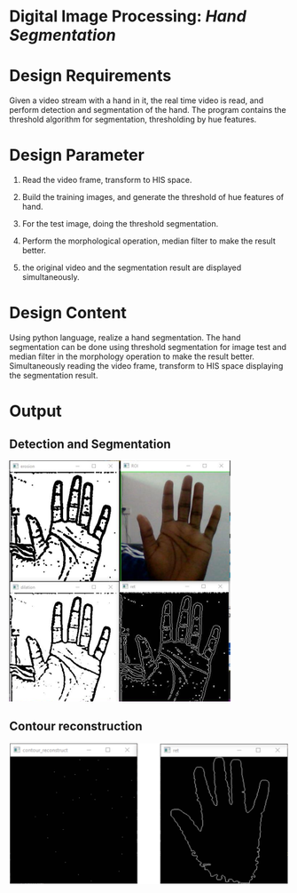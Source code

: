 # Digital Image Processing: *Hand Segmentation*

# Design Requirements
Given a video stream with a hand in it, the real time video is read, and perform detection and segmentation of the hand. The program contains the threshold algorithm for segmentation, thresholding by hue features.

# Design Parameter
1. Read the video frame, transform to HIS space.

1. Build the training images, and generate the threshold of hue features of hand. 

1. For the test image, doing the threshold segmentation.
1. Perform the morphological operation, median filter to make the result better.
1. the original video and the segmentation result are displayed simultaneously.

# Design Content
Using python language, realize a hand segmentation. The hand segmentation can be done using threshold segmentation for image test and median filter in the morphology operation to make the result better. Simultaneously reading the video frame, transform to HIS space displaying the segmentation result.

# Output
## Detection and Segmentation
![image1](image1.png)
## Contour reconstruction
![image2](image2.png)